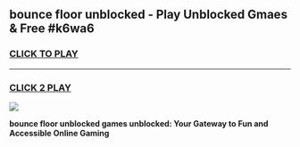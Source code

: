 
## bounce floor unblocked - Play Unblocked Gmaes & Free #k6wa6
<h3>
<a href="https://news.freeplayer.one?title=bounce_floor_unblocked&ref=03M">CLICK TO PLAY</a></h3>
<hr>

<h3>
<a href="https://news.freeplayer.one?title=bounce_floor_unblocked&ref=03M">CLICK 2 PLAY</a>
  
</h3>

<a href="https://news.freeplayer.one?title=bounce_floor_unblocked&ref=03M"><img src="https://clearcache.store/games.png"></a>


**bounce floor unblocked games unblocked: Your Gateway to Fun and Accessible Online Gaming**
